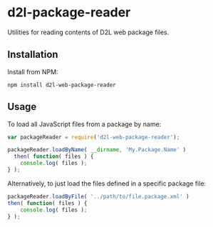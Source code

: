 # d2l-package-reader

Utilities for reading contents of D2L web package files.

## Installation

Install from NPM:
```shell
npm install d2l-web-package-reader
```

## Usage

To load all JavaScript files from a package by name:

```javascript
var packageReader = require('d2l-web-package-reader');

packageReader.loadByName( __dirname, 'My.Package.Name' )
  then( function( files ) {
	console.log( files );
} );
```

Alternatively, to just load the files defined in a specific package file:

```javascript
packageReader.loadByFile( '../path/to/file.package.xml' )
then( function( files ) {
	console.log( files );
} );
```
